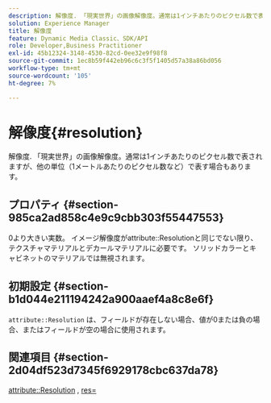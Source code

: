 ```yaml
---
description: 解像度. 「現実世界」の画像解像度。通常は1インチあたりのピクセル数で表されますが、他の単位（1メートルあたりのピクセル数など）で表す場合もあります。
solution: Experience Manager
title: 解像度
feature: Dynamic Media Classic、SDK/API
role: Developer,Business Practitioner
exl-id: 45b12324-3148-4530-82cd-0ee32e9f98f8
source-git-commit: 1ec8b59f442eb96c6c3f5f1405d57a38a86bd056
workflow-type: tm+mt
source-wordcount: '105'
ht-degree: 7%

---
```


# 解像度{#resolution}

解像度. 「現実世界」の画像解像度。通常は1インチあたりのピクセル数で表されますが、他の単位（1メートルあたりのピクセル数など）で表す場合もあります。

## プロパティ {#section-985ca2ad858c4e9c9cbb303f55447553}

0より大きい実数。 イメージ解像度がattribute::Resolutionと同じでない限り、テクスチャマテリアルとデカールマテリアルに必要です。 ソリッドカラーとキャビネットのマテリアルでは無視されます。

## 初期設定 {#section-b1d044e211194242a900aaef4a8c8e6f}

`attribute::Resolution` は、フィールドが存在しない場合、値が0または負の場合、またはフィールドが空の場合に使用されます。

## 関連項目 {#section-2d04df523d7345f6929178cbc637da78}

[attribute::Resolution](../../../../../ir-api/material-cat/image-rendering-api-ref/c-ir-material-catalog/c-ir-material-data-reference/r-ir-resolution-dataref.md#reference-09fe14e6bfbf4db6b7f4369fffecc806) ,  [res=](../../../../../ir-api/http-protocol/image-rendering-api-ref/c-ir-http-protocol-ref/c-ir-http-protocol-command-reference/r-ir-res.md#reference-0ad9de8887144c83a6db97b4994f7c04)
